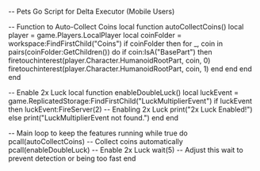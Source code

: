 -- Pets Go Script for Delta Executor (Mobile Users)

-- Function to Auto-Collect Coins
local function autoCollectCoins()
    local player = game.Players.LocalPlayer
    local coinFolder = workspace:FindFirstChild("Coins")
    if coinFolder then
        for _, coin in pairs(coinFolder:GetChildren()) do
            if coin:IsA("BasePart") then
                firetouchinterest(player.Character.HumanoidRootPart, coin, 0)
                firetouchinterest(player.Character.HumanoidRootPart, coin, 1)
            end
        end
    end
end

-- Enable 2x Luck
local function enableDoubleLuck()
    local luckEvent = game.ReplicatedStorage:FindFirstChild("LuckMultiplierEvent")
    if luckEvent then
        luckEvent:FireServer(2) -- Enabling 2x Luck
        print("2x Luck Enabled!")
    else
        print("LuckMultiplierEvent not found.")
    end
end

-- Main loop to keep the features running
while true do
    pcall(autoCollectCoins) -- Collect coins automatically
    pcall(enableDoubleLuck) -- Enable 2x Luck
    wait(5) -- Adjust this wait to prevent detection or being too fast
end
